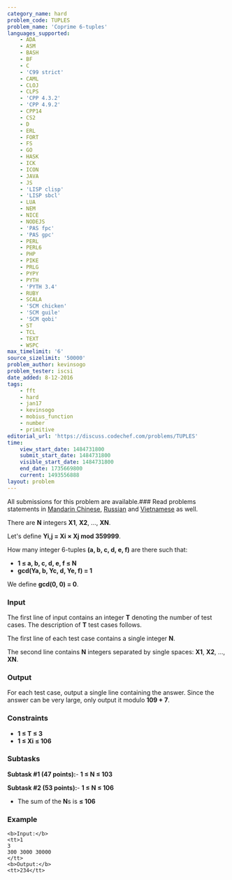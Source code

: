 ```yaml
---
category_name: hard
problem_code: TUPLES
problem_name: 'Coprime 6-tuples'
languages_supported:
    - ADA
    - ASM
    - BASH
    - BF
    - C
    - 'C99 strict'
    - CAML
    - CLOJ
    - CLPS
    - 'CPP 4.3.2'
    - 'CPP 4.9.2'
    - CPP14
    - CS2
    - D
    - ERL
    - FORT
    - FS
    - GO
    - HASK
    - ICK
    - ICON
    - JAVA
    - JS
    - 'LISP clisp'
    - 'LISP sbcl'
    - LUA
    - NEM
    - NICE
    - NODEJS
    - 'PAS fpc'
    - 'PAS gpc'
    - PERL
    - PERL6
    - PHP
    - PIKE
    - PRLG
    - PYPY
    - PYTH
    - 'PYTH 3.4'
    - RUBY
    - SCALA
    - 'SCM chicken'
    - 'SCM guile'
    - 'SCM qobi'
    - ST
    - TCL
    - TEXT
    - WSPC
max_timelimit: '6'
source_sizelimit: '50000'
problem_author: kevinsogo
problem_tester: iscsi
date_added: 8-12-2016
tags:
    - fft
    - hard
    - jan17
    - kevinsogo
    - mobius_function
    - number
    - primitive
editorial_url: 'https://discuss.codechef.com/problems/TUPLES'
time:
    view_start_date: 1484731800
    submit_start_date: 1484731800
    visible_start_date: 1484731800
    end_date: 1735669800
    current: 1493556888
layout: problem
---
```

All submissions for this problem are available.###  Read problems statements in [Mandarin Chinese](http://www.codechef.com/download/translated/JAN17/mandarin/TUPLES.pdf), [Russian](http://www.codechef.com/download/translated/JAN17/russian/TUPLES.pdf) and [Vietnamese](http://www.codechef.com/download/translated/JAN17/vietnamese/TUPLES.pdf) as well.

There are **N** integers **X1**, **X2**, ..., **XN**.

Let's define **Yi,j = Xi × Xj mod 359999**.

How many integer 6-tuples **(a, b, c, d, e, f)** are there such that:

- **1 ≤ a, b, c, d, e, f ≤ N**
- **gcd(Ya, b, Yc, d, Ye, f) = 1**

We define **gcd(0, 0) = 0**.

### Input

The first line of input contains an integer **T** denoting the number of test cases. The description of **T** test cases follows.

The first line of each test case contains a single integer **N**.

The second line contains **N** integers separated by single spaces: **X1**, **X2**, ..., **XN**.

### Output

For each test case, output a single line containing the answer. Since the answer can be very large, only output it modulo **109 + 7**.

### Constraints

- **1 ≤ T ≤ 3**
- **1 ≤ Xi ≤ 106**

### Subtasks

**Subtask #1 (47 points):**- **1 ≤ N ≤ 103**

**Subtask #2 (53 points):**- **1 ≤ N ≤ 106**
- The sum of the **N**s is **≤ 106**

### Example

```
<b>Input:</b>
<tt>1
3
300 3000 30000
</tt>
<b>Output:</b>
<tt>234</tt>

```